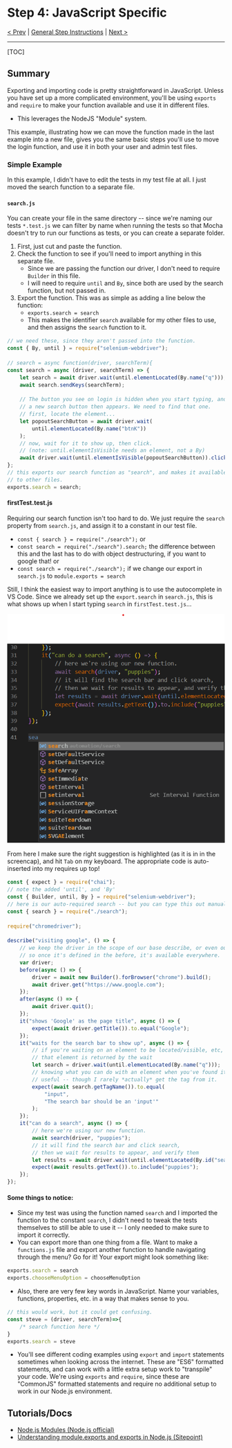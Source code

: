 # Step 4: JavaScript Specific

[< Prev](./js3.md) | [General Step Instructions](../step4.md) | [Next >](./js5.md)

---

[TOC]

## Summary

Exporting and importing code is pretty straightforward in JavaScript. Unless you have set up a more complicated environment, you'll be using `exports` and `require` to make your function available and use it in different files.
* This leverages the NodeJS "Module" system.

This example, illustrating how we can move the function made in the last example into a new file, gives you the same basic steps you'll use to move the login function, and use it in both your user and admin test files.

### Simple Example

In this example, I didn't have to edit the tests in my test file at all. I just moved the search function to a separate file.

#### `search.js`

You can create your file in the same directory -- since we're naming our tests `*.test.js` we can filter by name when running the tests so that Mocha doesn't try to run our functions as tests, or you can create a separate folder.

1. First, just cut and paste the function.
1. Check the function to see if you'll need to import anything in this separate file.
    * Since we are passing the function our driver, I don't need to require `Builder` in this file.
    * I will need to require `until` and `By`, since both are used by the search function, but not passed in.
1. Export the function. This was as simple as adding a line below the function:
    * `exports.search = search`
    * This makes the identifier `search` available for my other files to use, and then assigns the `search` function to it.

```javascript
// we need these, since they aren't passed into the function.
const { By, until } = require("selenium-webdriver");

// search = async function(driver, searchTerm){
const search = async (driver, searchTerm) => {
    let search = await driver.wait(until.elementLocated(By.name("q")));
    await search.sendKeys(searchTerm);

    // The button you see on login is hidden when you start typing, and
    // a new search button then appears. We need to find that one.
    // first, locate the element...
    let popoutSearchButton = await driver.wait(
        until.elementLocated(By.name("btnK"))
    );
    // now, wait for it to show up, then click.
    // (note: until.elementIsVisible needs an element, not a By)
    await driver.wait(until.elementIsVisible(popoutSearchButton)).click();
};
// this exports our search function as "search", and makes it available
// to other files.
exports.search = search;
```

#### firstTest.test.js

Requiring our search function isn't too hard to do. We just require the `search` property from `search.js`, and assign it to a constant in our test file.

* `const { search } = require("./search");`
    or
* `const search = require("./search").search;` the difference between this and the last has to do with object destructuring, if you want to google that!
    or
* `const search = require("./search");` if we change our export in `search.js` to `module.exports = search`

Still, I think the easiest way to import anything is to use the autocomplete in VS Code. Since we already set up the `export.search` in `search.js`, this is what shows up when I start typing `search` in `firstTest.test.js`...

![](./screencaps/importToolTip.png)

From here I make sure the right suggestion is highlighted (as it is in in the screencap), and hit `Tab` on my keyboard. The appropriate code is auto-inserted into my requires up top!

```javascript
const { expect } = require("chai");
// note the added 'until', and 'By'
const { Builder, until, By } = require("selenium-webdriver");
// here is our auto-required search -- but you can type this out manually too.
const { search } = require("./search");

require("chromedriver");

describe("visiting google", () => {
    // we keep the driver in the scope of our base describe, or even outside of it,
    // so once it's defined in the before, it's available everywhere.
    var driver;
    before(async () => {
        driver = await new Builder().forBrowser("chrome").build();
        await driver.get("https://www.google.com");
    });
    after(async () => {
        await driver.quit();
    });
    it("shows 'Google' as the page title", async () => {
        expect(await driver.getTitle()).to.equal("Google");
    });
    it("waits for the search bar to show up", async () => {
        // if you're waiting on an element to be located/visible, etc,
        // that element is returned by the wait
        let search = driver.wait(until.elementLocated(By.name("q")));
        // knowing what you can do with an element when you've found it can be very
        // useful -- though I rarely *actually* get the tag from it.
        expect(await search.getTagName()).to.equal(
            "input",
            "The search bar should be an 'input'"
        );
    });
    it("can do a search", async () => {
        // here we're using our new function.
        await search(driver, "puppies");
        // it will find the search bar and click search,
        // then we wait for results to appear, and verify them
        let results = await driver.wait(until.elementLocated(By.id("search")));
        expect(await results.getText()).to.include("puppies");
    });
});
```


#### Some things to notice:

* Since my test was using the function named `search` and I imported the function to the constant `search`, I didn't need to tweak the tests themselves to still be able to use it -- I only needed to make sure to import it correctly.
* You can export more than one thing from a file. Want to make a `functions.js` file and export another function to handle navigating through the menu? Go for it! Your export might look something like:

```javascript
exports.search = search
exports.chooseMenuOption = chooseMenuOption
```

* Also, there are very few key words in JavaScript. Name your variables, functions, properties, etc. in a way that makes sense to you.


```javascript
// this would work, but it could get confusing.
const steve = (driver, searchTerm)=>{
    /* search function here */ 
}
exports.search = steve
```

* You'll see different coding examples using `export` and `import` statements sometimes when looking across the internet. These are "ES6" formatted statements, and can work with a little extra setup work to "transpile" your code. We're using `exports` and `require`, since these are "CommonJS" formatted statements and require no additional setup to work in our Node.js environment.

## Tutorials/Docs

- [Node.js Modules (Node.js official)](https://nodejs.org/api/modules.html)
- [Understanding module.exports and exports in Node.js (Sitepoint)](https://www.sitepoint.com/understanding-module-exports-exports-node-js/)